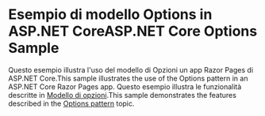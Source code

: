 # <a name="aspnet-core-options-sample"></a><span data-ttu-id="684ec-101">Esempio di modello Options in ASP.NET Core</span><span class="sxs-lookup"><span data-stu-id="684ec-101">ASP.NET Core Options Sample</span></span>

<span data-ttu-id="684ec-102">Questo esempio illustra l'uso del modello di Opzioni un app Razor Pages di ASP.NET Core.</span><span class="sxs-lookup"><span data-stu-id="684ec-102">This sample illustrates the use of the Options pattern in an ASP.NET Core Razor Pages app.</span></span> <span data-ttu-id="684ec-103">Questo esempio illustra le funzionalità descritte in [Modello di opzioni](https://docs.microsoft.com/aspnet/core/fundamentals/configuration/options).</span><span class="sxs-lookup"><span data-stu-id="684ec-103">This sample demonstrates the features described in the [Options pattern](https://docs.microsoft.com/aspnet/core/fundamentals/configuration/options) topic.</span></span>
